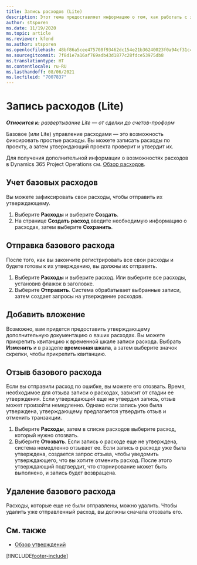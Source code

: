 ```yaml
---
title: Запись расходов (Lite)
description: Этот тема предоставляет информацию о том, как работать с записью расходов в развертывании Lite.
author: stsporen
ms.date: 11/19/2020
ms.topic: article
ms.reviewer: kfend
ms.author: stsporen
ms.openlocfilehash: 48bf86a5cee475708f93462dc154e21b36240023f0a94cf31c49e9a096951736
ms.sourcegitcommit: 7f8d1e7a16af769adb43d1877c28fdce53975db8
ms.translationtype: HT
ms.contentlocale: ru-RU
ms.lasthandoff: 08/06/2021
ms.locfileid: "7007837"
---
```

# <a name="expense-entry-lite"></a>Запись расходов (Lite)

_**Относится к:** развертывание Lite — от сделки до счетов-проформ_

Базовое (или Lite) управление расходами — это возможность фиксировать простые расходы. Вы можете записать расходы по проекту, а затем утверждающий проекта проверит и утвердит их.

Для получения дополнительной информации о возможностях расходов в Dynamics 365 Project Operations см. [Обзор расходов](expense-overview.md).

## <a name="capture-a-basic-expense"></a>Учет базовых расходов

Вы можете зафиксировать свои расходы, чтобы отправить их утверждающему.

1. Выберите **Расходы** и выберите **Создать**.
2. На странице **Создать расход** введите необходимую информацию о расходах, затем выберите **Сохранить**.

## <a name="submit-a-basic-expense"></a>Отправка базового расхода

После того, как вы закончите регистрировать все свои расходы и будете готовы к их утверждению, вы должны их отправить.

1. Выберите **Расходы** и выберите расход. Или выберите все расходы, установив флажок в заголовке.
2. Выберите **Отправить**. Система обрабатывает выбранные записи, затем создает запросы на утверждение расходов.

## <a name="add-an-attachment"></a>Добавить вложение

Возможно, вам придется предоставить утверждающему дополнительную документацию о ваших расходах. Вы можете прикрепить квитанцию к временной шкале записи расхода. Выбрать **Изменить** и в разделе **временная шкала**, а затем выберите значок скрепки, чтобы прикрепить квитанцию.

## <a name="recall-a-basic-expense"></a>Отзыв базового расхода

Если вы отправили расход по ошибке, вы можете его отозвать. Время, необходимое для отзыва записи о расходах, зависит от стадии ее утверждения.  Если утверждающий еще не утвердил запись, отзыв может произойти немедленно. Однако если запись уже была утверждена, утверждающему предлагается утвердить отзыв и отменить транзакции.

1. Выберите **Расходы**, затем в списке расходов выберите расход, который нужно отозвать.
2. Выберите **Отозвать**. Если запись о расходе еще не утверждена, система немедленно отзывает ее. Если запись о расходе уже была утверждена, создается запрос отзыва, чтобы уведомить утверждающего, что вы хотите отменить расход. После этого утверждающий подтвердит, что сторнирование может быть выполнено, и запись будет возвращена.

## <a name="delete-a-basic-expense"></a>Удаление базового расхода

Расходы, которые еще не были отправлены, можно удалить. Чтобы удалить уже отправленный расход, вы должны сначала отозвать его.

## <a name="see-also"></a>См. также

- [Обзор утверждений](../approvals/approvals-overview.md)


[!INCLUDE[footer-include](../includes/footer-banner.md)]